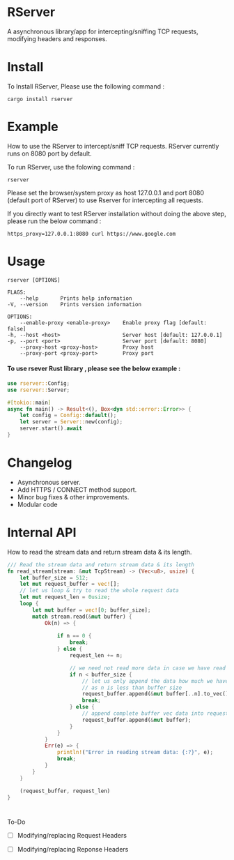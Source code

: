# RServer


A asynchronous library/app for intercepting/sniffing TCP requests, modifying headers and responses.

# Install
To Install RServer, Please use the following command :

```shell
cargo install rserver
```

# Example

How to use the RServer to intercept/sniff TCP requests. RServer currently runs on 8080 port by default.

To run RServer, use the folowing command :

```shell
rserver
```

Please set the browser/system proxy as host 127.0.0.1 and port 8080 (default port of RServer) to use Rserver for intercepting all requests.

If you directly want to test RServer installation without doing the above step, please run the below command :
```shell
https_proxy=127.0.0.1:8080 curl https://www.google.com
```

# Usage

    rserver [OPTIONS]

    FLAGS:
        --help       Prints help information
    -V, --version    Prints version information
    
    OPTIONS:
        --enable-proxy <enable-proxy>    Enable proxy flag [default: false]
    -h, --host <host>                    Server host [default: 127.0.0.1]
    -p, --port <port>                    Server port [default: 8080]
        --proxy-host <proxy-host>        Proxy host
        --proxy-port <proxy-port>        Proxy port

####  To use rsever  Rust library , please see the below example :

```rust
use rserver::Config;
use rserver::Server;

#[tokio::main]
async fn main() -> Result<(), Box<dyn std::error::Error>> {
    let config = Config::default();
    let server = Server::new(config);
    server.start().await
}

```

# Changelog
- Asynchronous server.
- Add HTTPS / CONNECT method support.
- Minor bug fixes & other improvements.
- Modular code

# Internal API

How to read the stream data and return stream data & its length.

```rust
/// Read the stream data and return stream data & its length
fn read_stream(stream: &mut TcpStream) -> (Vec<u8>, usize) {
    let buffer_size = 512;
    let mut request_buffer = vec![];
    // let us loop & try to read the whole request data
    let mut request_len = 0usize;
    loop {
        let mut buffer = vec![0; buffer_size];
        match stream.read(&mut buffer) {
            Ok(n) => {
               
                if n == 0 {
                    break;
                } else {
                    request_len += n;

                    // we need not read more data in case we have read less data than buffer size
                    if n < buffer_size {
                        // let us only append the data how much we have read rather than complete existing buffer data
                        // as n is less than buffer size
                        request_buffer.append(&mut buffer[..n].to_vec()); // convert slice into vec
                        break;
                    } else {
                        // append complete buffer vec data into request_buffer vec as n == buffer_size
                        request_buffer.append(&mut buffer);
                    }
                }
            }
            Err(e) => {
                println!("Error in reading stream data: {:?}", e);
                break;
            }
        }
    }

    (request_buffer, request_len)
}

```
# 


To-Do

- [ ] Modifying/replacing Request Headers
- [ ] Modifying/replacing Reponse Headers 

